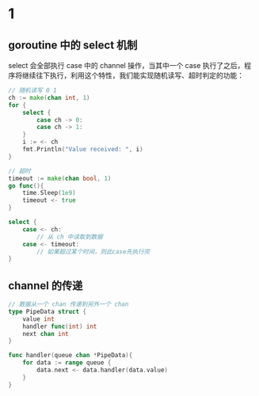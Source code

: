 # 1

## goroutine 中的 select 机制
select 会全部执行 case 中的 channel 操作，当其中一个 case 执行了之后，程序将继续往下执行，利用这个特性，我们能实现随机读写、超时判定的功能：
```go
// 随机读写 0 1
ch := make(chan int, 1)
for {
    select {
        case ch -> 0:
        case ch -> 1:
    }
    i := <- ch
    fmt.Println("Value received: ", i)
}
```

```go
// 超时
timeout := make(chan bool, 1)
go func(){
    time.Sleep(1e9)
    timeout <- true
}

select {
    case <- ch:
        // 从 ch 中读取到数据
    case <- timeout:
        // 如果超过某个时间，则此case先执行完
}
```

## channel 的传递
```go
// 数据从一个 chan 传递到另外一个 chan
type PipeData struct {
    value int
    handler func(int) int
    next chan int
}

func handler(queue chan *PipeData){
    for data := range queue {
        data.next <- data.handler(data.value)
    }
}
```
